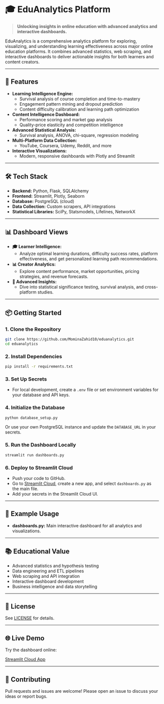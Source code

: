 # 🎓 EduAnalytics Platform

> **Unlocking insights in online education with advanced analytics and interactive dashboards.**

EduAnalytics is a comprehensive analytics platform for exploring, visualizing, and understanding learning effectiveness across major online education platforms. It combines advanced statistics, web scraping, and interactive dashboards to deliver actionable insights for both learners and content creators.

---

## 🚀 Features

- **Learning Intelligence Engine:**
  - Survival analysis of course completion and time-to-mastery
  - Engagement pattern mining and dropout prediction
  - Content difficulty calibration and learning path optimization
- **Content Intelligence Dashboard:**
  - Performance scoring and market gap analysis
  - Quality-price elasticity and competition intelligence
- **Advanced Statistical Analysis:**
  - Survival analysis, ANOVA, chi-square, regression modeling
- **Multi-Platform Data Collection:**
  - YouTube, Coursera, Udemy, Reddit, and more
- **Interactive Visualizations:**
  - Modern, responsive dashboards with Plotly and Streamlit

---

## 🛠️ Tech Stack

- **Backend:** Python, Flask, SQLAlchemy
- **Frontend:** Streamlit, Plotly, Seaborn
- **Database:** PostgreSQL (cloud)
- **Data Collection:** Custom scrapers, API integrations
- **Statistical Libraries:** SciPy, Statsmodels, Lifelines, NetworkX

---

## 📊 Dashboard Views

- **🎓 Learner Intelligence:**
  - Analyze optimal learning durations, difficulty success rates, platform effectiveness, and get personalized learning path recommendations.
- **📊 Creator Analytics:**
  - Explore content performance, market opportunities, pricing strategies, and revenue forecasts.
- **🔬 Advanced Insights:**
  - Dive into statistical significance testing, survival analysis, and cross-platform studies.

---

## 📦 Getting Started

### 1. Clone the Repository
```bash
git clone https://github.com/MominaZahid10/eduanalytics.git
cd eduanalytics
```

### 2. Install Dependencies
```bash
pip install -r requirements.txt
```

### 3. Set Up Secrets
- For local development, create a `.env` file or set environment variables for your database and API keys.

### 4. Initialize the Database
```bash
python database_setup.py
```
Or use your own PostgreSQL instance and update the `DATABASE_URL` in your secrets.

### 5. Run the Dashboard Locally
```bash
streamlit run dashboards.py
```

### 6. Deploy to Streamlit Cloud
- Push your code to GitHub.
- Go to [Streamlit Cloud](https://streamlit.io/cloud), create a new app, and select `dashboards.py` as the main file.
- Add your secrets in the Streamlit Cloud UI.

---

## 📝 Example Usage

- **dashboards.py:** Main interactive dashboard for all analytics and visualizations.

---

## 📚 Educational Value

- Advanced statistics and hypothesis testing
- Data engineering and ETL pipelines
- Web scraping and API integration
- Interactive dashboard development
- Business intelligence and data storytelling

---

## 📄 License

See [LICENSE](LICENSE) for details.

---

## 🌐 Live Demo

Try the dashboard online:

[Streamlit Cloud App](https://eduanalytics-platform-9zhvtuxvarnexaqqskkg44.streamlit.app/)


---

## 🤝 Contributing

Pull requests and issues are welcome! Please open an issue to discuss your ideas or report bugs.
